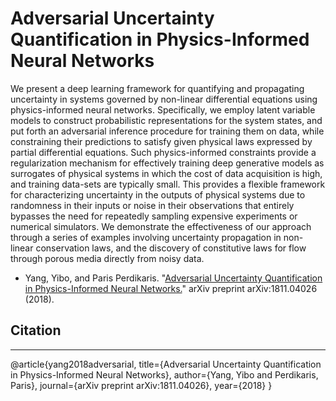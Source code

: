 # Adversarial Uncertainty Quantification in Physics-Informed Neural Networks
We present a deep learning framework for quantifying and propagating uncertainty in systems governed by non-linear differential equations using physics-informed neural networks. Specifically, we employ latent variable models to construct probabilistic representations for the system states, and put forth an adversarial inference procedure for training them on data, while constraining their predictions to satisfy given physical laws expressed by partial differential equations. Such physics-informed constraints provide a regularization mechanism for effectively training deep generative models as surrogates of physical systems in which the cost of data acquisition is high, and training data-sets are typically small. This provides a flexible framework for characterizing  uncertainty in the outputs of physical systems due to randomness in their inputs or noise in their observations that entirely bypasses the need for repeatedly sampling expensive experiments or numerical simulators. We demonstrate the effectiveness of our approach through a series of examples involving uncertainty propagation in non-linear conservation laws, and the discovery of constitutive laws for flow through porous media directly from noisy data.

- Yang, Yibo, and Paris Perdikaris. "[Adversarial Uncertainty Quantification in Physics-Informed Neural Networks.](https://arxiv.org/abs/1811.04026)" arXiv preprint arXiv:1811.04026 (2018).


## Citation
***
@article{yang2018adversarial,
  title={Adversarial Uncertainty Quantification in Physics-Informed Neural Networks},
  author={Yang, Yibo and Perdikaris, Paris},
  journal={arXiv preprint arXiv:1811.04026},
  year={2018}
}

